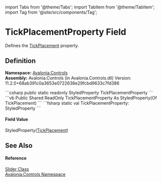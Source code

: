 import Tabs from '@theme/Tabs'; 
import TabItem from '@theme/TabItem'; 
import Tag from '@site/src/components/Tag'; 

# TickPlacementProperty Field


Defines the <a href="P_Avalonia_Controls_Slider_TickPlacement">TickPlacement</a> property.



## Definition
**Namespace:** <a href="N_Avalonia_Controls">Avalonia.Controls</a>  
**Assembly:** Avalonia.Controls (in Avalonia.Controls.dll) Version: 11.2.0+68ab391c0a3653e0722638e29fcbd9633c7fd386

<Tabs groupId="api-code-preview">
<TabItem value="csharp" label="C#">
```csharp
public static readonly StyledProperty<TickPlacement> TickPlacementProperty
```
</TabItem>
<TabItem value="vb" label="VB">
```vb
Public Shared ReadOnly TickPlacementProperty As StyledProperty(Of TickPlacement)
```
</TabItem>
<TabItem value="fsharp" label="F#">
```fsharp
static val TickPlacementProperty: StyledProperty<TickPlacement>
```
</TabItem>
</Tabs>



#### Field Value
StyledProperty(<a href="T_Avalonia_Controls_TickPlacement">TickPlacement</a>)

## See Also


#### Reference
<a href="T_Avalonia_Controls_Slider">Slider Class</a>  
<a href="N_Avalonia_Controls">Avalonia.Controls Namespace</a>  
